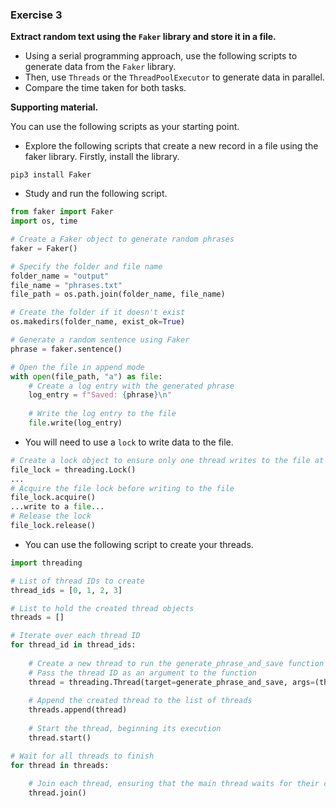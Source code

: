 ### Exercise 3

**Extract random text using the `Faker` library and store it in a file.** 

* Using a serial programming approach, use the following scripts to generate data from the `Faker` library.
* Then, use `Threads` or the  `ThreadPoolExecutor`  to generate data in parallel.
* Compare the time taken for both tasks.

**Supporting material.**

You can use the following scripts as your starting point. 

* Explore the following scripts that create a new record in a file using the faker library. Firstly, install the library.

```
pip3 install Faker
```

* Study and run the following script.

```python
from faker import Faker
import os, time

# Create a Faker object to generate random phrases
faker = Faker()

# Specify the folder and file name
folder_name = "output"
file_name = "phrases.txt"
file_path = os.path.join(folder_name, file_name)

# Create the folder if it doesn't exist
os.makedirs(folder_name, exist_ok=True)

# Generate a random sentence using Faker
phrase = faker.sentence()

# Open the file in append mode
with open(file_path, "a") as file:
    # Create a log entry with the generated phrase
    log_entry = f"Saved: {phrase}\n"
    
    # Write the log entry to the file
    file.write(log_entry)

```

* You will need to use a `lock` to write data to the file.

```python
# Create a lock object to ensure only one thread writes to the file at a time
file_lock = threading.Lock()
...
# Acquire the file lock before writing to the file
file_lock.acquire()
...write to a file...
# Release the lock
file_lock.release()
```

* You can use the following script to create your threads.

```python
import threading

# List of thread IDs to create
thread_ids = [0, 1, 2, 3]

# List to hold the created thread objects
threads = []

# Iterate over each thread ID
for thread_id in thread_ids:
  
    # Create a new thread to run the generate_phrase_and_save function
    # Pass the thread ID as an argument to the function
    thread = threading.Thread(target=generate_phrase_and_save, args=(thread_id,))
    
    # Append the created thread to the list of threads
    threads.append(thread)
    
    # Start the thread, beginning its execution
    thread.start()

# Wait for all threads to finish
for thread in threads:
  
    # Join each thread, ensuring that the main thread waits for their completion
    thread.join()
```

